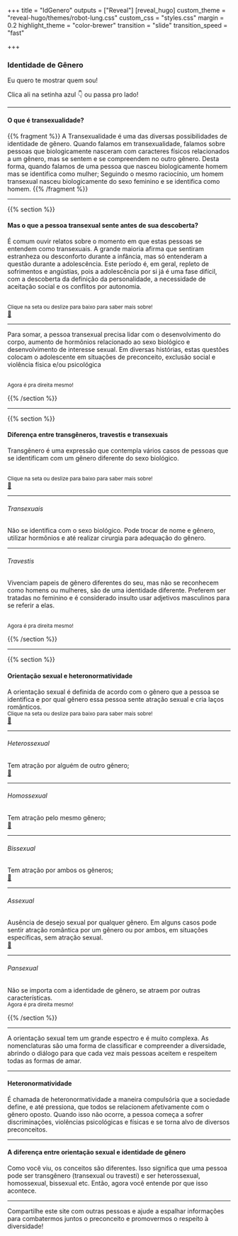 +++
title = "IdGenero"
outputs = ["Reveal"]
[reveal_hugo]
custom_theme = "reveal-hugo/themes/robot-lung.css"
custom_css = "styles.css"
margin = 0.2
highlight_theme = "color-brewer"
transition = "slide"
transition_speed = "fast"

+++

### Identidade de Gênero

Eu quero te mostrar quem sou!


Clica ali na setinha azul 👇 ou passa pro lado!  

---

#### O que é transexualidade?

{{% fragment %}}
A Transexualidade é uma das diversas possibilidades de identidade de gênero. Quando falamos em transexualidade, falamos sobre pessoas que biologicamente nasceram com caracteres físicos relacionados a um gênero, mas se sentem e se compreendem no outro gênero. Desta forma, quando falamos de uma pessoa que nasceu biologicamente homem mas se identifica como mulher; Seguindo o mesmo raciocínio, um homem transexual nasceu biologicamente do sexo feminino e se identifica como homem.
{{% /fragment %}}

---
{{% section %}}
#### Mas o que a pessoa transexual sente antes de sua descoberta?

É comum ouvir relatos sobre o momento em que estas pessoas se entendem como transexuais. A grande maioria afirma que sentiram estranheza ou desconforto durante a infância, mas só entenderam a questão durante a adolescência. Este período é, em geral, repleto de sofrimentos e angústias, pois a adolescência por si já é uma fase difícil, com a descoberta da definição da personalidade, a necessidade de aceitação social e os conflitos por autonomia.

<br>
<small>
Clique na seta ou deslize para baixo para saber mais sobre! 
</small>
<br>
<a href="#" class="navigate-down">🔽</a>

--- 

Para somar, a pessoa transexual precisa lidar com o desenvolvimento do corpo, aumento de hormônios relacionado ao sexo biológico e desenvolvimento de interesse sexual. Em diversas histórias, estas questões colocam o adolescente em situações de preconceito, exclusão social e violência física e/ou psicológica

<br>
<small>
Agora é pra direita mesmo!
</small>

{{% /section %}}

---
{{% section %}}

#### Diferença entre transgêneros, travestis e transexuais

Transgênero é uma expressão que contempla vários casos de pessoas que se identificam com um gênero diferente do sexo biológico.

<br>
<small>
Clique na seta ou deslize para baixo para saber mais sobre! 
</small>
<br>
<a href="#" class="navigate-down">🔽</a>


---

###### Transexuais 

Não se identifica com o sexo biológico. Pode trocar de nome e gênero, utilizar hormônios e até realizar cirurgia para adequação do gênero.

---

###### Travestis
 
Vivenciam papeis de gênero diferentes do seu, mas não se reconhecem como homens ou mulheres, são de uma identidade diferente. Preferem ser tratadas no feminino e é considerado insulto usar adjetivos masculinos para se referir a elas.

<br>
<small>
Agora é pra direita mesmo!
</small>

{{% /section %}}

---

{{% section %}}


#### Orientação sexual e heteronormatividade

A orientação sexual é definida de acordo com o gênero que a pessoa se identifica e por qual gênero essa pessoa sente atração sexual e cria laços românticos.
<br>
<small>
Clique na seta ou deslize para baixo para saber mais sobre! 
</small>
<br>
<a href="#" class="navigate-down">🔽</a>

---

###### Heterossexual

Tem atração por alguém de outro gênero;
<br>
<a href="#" class="navigate-down">🔽</a>

---

###### Homossexual

Tem atração pelo mesmo gênero;
<br>
<a href="#" class="navigate-down">🔽</a>

---

###### Bissexual

Tem atração por ambos os gêneros;
<br>
<a href="#" class="navigate-down">🔽</a>

---

###### Assexual

Ausência de desejo sexual por qualquer gênero. Em alguns casos pode sentir atração romântica por um gênero ou por ambos, em situações específicas, sem atração sexual.
<br>
<a href="#" class="navigate-down">🔽</a>

---

###### Pansexual

Não se importa com a identidade de gênero, se atraem por outras características.
<br>
<small>
Agora é pra direita mesmo!
</small>

{{% /section %}}

---

A orientação sexual tem um grande espectro e é muito complexa. As nomenclaturas são uma forma de classificar e compreender a diversidade, abrindo o diálogo para que cada vez mais pessoas aceitem e respeitem todas as formas de amar.

---

#### Heteronormatividade

É chamada de heteronormatividade a maneira compulsória que a sociedade define, e até pressiona, que todos se relacionem afetivamente com o gênero oposto. Quando isso não ocorre, a pessoa começa a sofrer discriminações, violências psicológicas e físicas e se torna alvo de diversos preconceitos.

---

#### A diferença entre orientação sexual e identidade de gênero

Como você viu, os conceitos são diferentes. Isso significa que uma pessoa pode ser transgênero (transexual ou travesti) e ser heterossexual, homossexual, bissexual etc. Então, agora você entende por que isso acontece.

---

Compartilhe este site com outras pessoas e ajude a espalhar informações para combatermos juntos o preconceito e promovermos o respeito à diversidade!
